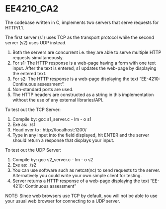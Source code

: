 # EE4210_CA2

The codebase written in C, implements two servers that serve requests for HTTP/1.1. 

The first server (s1) uses TCP as the transport protocol while the second server (s2) uses UDP instead. 

1. Both the servers are concurrent i.e. they are able to serve multiple HTTP requests simultaneously.
2. For s1: The HTTP response is a web-page having a form with one text input. After the text is entered, s1 updates the web-page by displaying the entered text.
3. For s2: The HTTP response is a web-page displaying the text “EE-4210: Continuous assessment”.
4. Non-standard ports are used.
5. The HTTP headers are constructed as a string in this implementation without the use of any external libraries/API.


To test out the TCP Server: 

1. Compile by:  gcc s1_server.c - lm - o s1
2. Exe as:  ./s1
3. Head over to : http://localhost:1200/
4. Type in any input into the field displayed, hit ENTER and the server should return a response that displays your input.


To test out the UDP Server: 

1. Compile by:   gcc s2_server.c - lm - o s2
2. Exe as:  ./s2
3. You can use software such as netcat(nc) to send requests to the server. Alternatively you could write your own simple client for testing. 
4. Server returns a HTTP response of a web-page displaying the text “EE-4210: Continuous assessment”

NOTE: Since web browsers use TCP by default, you will not be able to use your usual web browser for connecting to a UDP server.
